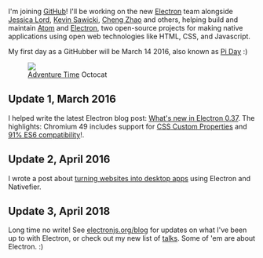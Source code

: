<!--
title: I'm joining Github!
description: Time to work on Electron and Atom
keywords: [github]
publish_date: 2016-03-14
-->

I'm joining [GitHub](https://github.com/about/team)! I'll be working on the new [Electron](http://electron.atom.io) team alongside [Jessica Lord](https://github.com/jlord), [Kevin Sawicki](https://github.com/kevinsawicki), [Cheng Zhao](https://github.com/zcbenz) and others, helping build and maintain [Atom](http://atom.io) and [Electron](http://electron.atom.io), two open-source projects for making native applications using open web technologies like HTML, CSS, and Javascript.

My first day as a GitHubber will be March 14 2016, also known as [Pi Day](https://en.wikipedia.org/wiki/Pi_Day) :)

<figure>
  <img src="/github/adventure-cat.png">
  <figcaption><a href="https://en.wikipedia.org/wiki/Adventure_Time">Adventure Time</a> Octocat
</figure>

<!--  

highlights
The Oval Office: In Collaboration We Trust
Admin access 1300+ repos (get the official count)
600 Teams
World Map of Hubbers
Dogs everywhere
Actual Pies on Pi Day
Crepes
Adventure Time Octocat
Library with invisible door to situation room
Slack channel for #parents
Kid zone
The IT Team and @missinformed
in-house video team
in-house legal team
The support app is called Halp
-->

<meta name="twitter:card" content="summary" />
<meta name="twitter:site" content="@github" />
<meta name="twitter:creator" content="@zeke" />
<meta property="og:url" content="http://zeke.sikelianos.com/github" />
<meta property="og:title" content="GitHub" />
<meta property="og:description" content="Where software is built" />
<meta property="og:image" content="http://zeke.sikelianos.com/github/adventure-cat.png" />

## Update 1, March 2016

I helped write the latest Electron blog post: [What's new in Electron 0.37](blog.atom.io/2016/03/25/electron-37.html). The highlights: Chromium 49 includes support for [CSS Custom Properties](https://googlechrome.github.io/samples/css-custom-properties/) and [91% ES6 compatibility](https://kangax.github.io/compat-table/es6/#chrome49)!.

## Update 2, April 2016

I wrote a post about [turning websites into desktop apps](/electron-nativefier) using Electron and Nativefier.

## Update 3, April 2018

Long time no write! See [electronjs.org/blog](https://electronjs.org/blog) for updates on what I've been up to with Electron, or check out my new list of [talks](/talks). Some of 'em are about Electron. :)
